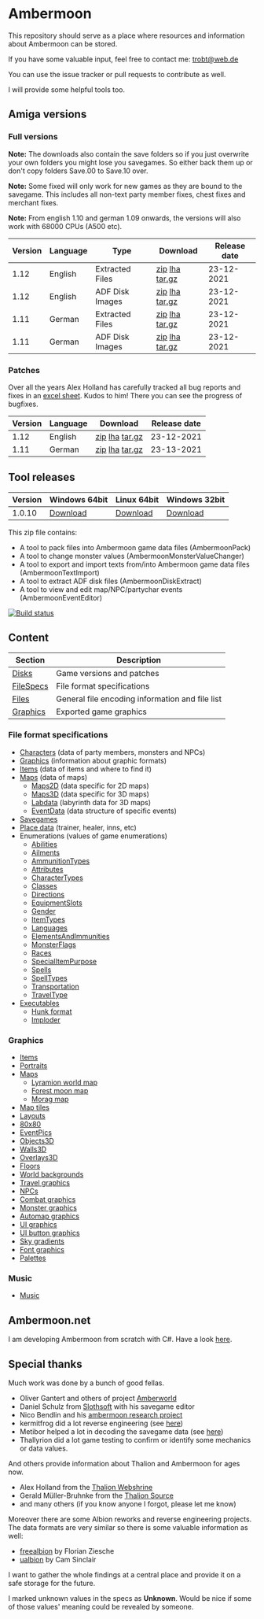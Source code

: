 # Ambermoon

This repository should serve as a place where resources and information about Ambermoon can be stored.

If you have some valuable input, feel free to contact me: trobt@web.de

You can use the issue tracker or pull requests to contribute as well.

I will provide some helpful tools too.

## Amiga versions

### Full versions

**Note:** The downloads also contain the save folders so if you just overwrite your own folders you might lose you savegames. So either back them up or don't copy folders Save.00 to Save.10 over.

**Note:** Some fixed will only work for new games as they are bound to the savegame. This includes all non-text party member fixes, chest fixes and merchant fixes.

**Note:** From english 1.10 and german 1.09 onwards, the versions will also work with 68000 CPUs (A500 etc).

Version | Language | Type | Download | Release date
--- | --- | --- | --- | ---
1.12 | English | Extracted Files | [zip](https://github.com/Pyrdacor/Ambermoon/raw/master/Disks/English/ambermoon_english_1.12_extracted.zip) [lha](https://github.com/Pyrdacor/Ambermoon/raw/master/Disks/English/ambermoon_english_1.12_extracted.lha) [tar.gz](https://github.com/Pyrdacor/Ambermoon/raw/master/Disks/English/ambermoon_english_1.12_extracted.tar.gz) | 23-12-2021
1.12 | English | ADF Disk Images | [zip](https://github.com/Pyrdacor/Ambermoon/raw/master/Disks/English/ambermoon_english_1.12_adf.zip) [lha](https://github.com/Pyrdacor/Ambermoon/raw/master/Disks/English/ambermoon_english_1.12_adf.lha) [tar.gz](https://github.com/Pyrdacor/Ambermoon/raw/master/Disks/English/ambermoon_english_1.12_adf.tar.gz) | 23-12-2021
1.11 | German | Extracted Files | [zip](https://github.com/Pyrdacor/Ambermoon/raw/master/Disks/German/ambermoon_german_1.11_extracted.zip) [lha](https://github.com/Pyrdacor/Ambermoon/raw/master/Disks/German/ambermoon_german_1.11_extracted.lha) [tar.gz](https://github.com/Pyrdacor/Ambermoon/raw/master/Disks/German/ambermoon_german_1.11_extracted.tar.gz) | 23-12-2021
1.11 | German | ADF Disk Images | [zip](https://github.com/Pyrdacor/Ambermoon/raw/master/Disks/German/ambermoon_german_1.11_adf.zip) [lha](https://github.com/Pyrdacor/Ambermoon/raw/master/Disks/German/ambermoon_german_1.11_adf.lha) [tar.gz](https://github.com/Pyrdacor/Ambermoon/raw/master/Disks/German/ambermoon_german_1.11_adf.tar.gz) | 23-12-2021

### Patches

Over all the years Alex Holland has carefully tracked all bug reports and fixes in an [excel sheet](https://docs.google.com/spreadsheets/d/1as5W8gibm-MTb9VEqpkfgtwWviqjQx96A3NmcvzX98A). Kudos to him!
There you can see the progress of bugfixes.

Version | Language | Download | Release date
--- | --- | --- | ---
1.12 | English | [zip](https://github.com/Pyrdacor/Ambermoon/raw/master/Disks/Patches/PyrdacorFixEnglish1.12.zip) [lha](https://github.com/Pyrdacor/Ambermoon/raw/master/Disks/Patches/PyrdacorFixEnglish1.12.lha) [tar.gz](https://github.com/Pyrdacor/Ambermoon/raw/master/Disks/Patches/PyrdacorFixEnglish1.12.tar.gz) | 23-12-2021
1.11 | German | [zip](https://github.com/Pyrdacor/Ambermoon/raw/master/Disks/Patches/PyrdacorFixGerman1.11.zip) [lha](https://github.com/Pyrdacor/Ambermoon/raw/master/Disks/Patches/PyrdacorFixGerman1.11.lha) [tar.gz](https://github.com/Pyrdacor/Ambermoon/raw/master/Disks/Patches/PyrdacorFixGerman1.11.tar.gz) | 23-13-2021


## Tool releases

Version | Windows 64bit | Linux 64bit | Windows 32bit
--- | --- | --- | ---
1.0.10 | [Download](https://github.com/Pyrdacor/Ambermoon/releases/download/v1.0.10/AmbermoonTools-Windows.zip) | [Download](https://github.com/Pyrdacor/Ambermoon/releases/download/v1.0.10/AmbermoonTools-Linux.tar.gz) | [Download](https://github.com/Pyrdacor/Ambermoon/releases/download/v1.0.10/AmbermoonTools-Windows32Bit.zip)

This zip file contains:
- A tool to pack files into Ambermoon game data files (AmbermoonPack)
- A tool to change monster values (AmbermoonMonsterValueChanger)
- A tool to export and import texts from/into Ambermoon game data files (AmbermoonTextImport)
- A tool to extract ADF disk files (AmbermoonDiskExtract)
- A tool to view and edit map/NPC/partychar events (AmbermoonEventEditor)

[![Build status](https://ci.appveyor.com/api/projects/status/dn5n21r8m11an48i/branch/master?svg=true)](https://ci.appveyor.com/project/Pyrdacor/ambermoon/branch/master)



## Content

Section | Description
--- | ---
[Disks](Disks) | Game versions and patches
[FileSpecs](FileSpecs) | File format specifications
[Files](Files) | General file encoding information and file list
[Graphics](Graphics) | Exported game graphics

### File format specifications

- [Characters](FileSpecs/Characters.md) (data of party members, monsters and NPCs)
- [Graphics](FileSpecs/Graphics.md) (information about graphic formats)
- [Items](FileSpecs/Items.md) (data of items and where to find it)
- [Maps](FileSpecs/Maps.md) (data of maps)
  - [Maps2D](FileSpecs/Maps2D.md) (data specific for 2D maps)
  - [Maps3D](FileSpecs/Maps3D.md) (data specific for 3D maps)
  - [Labdata](FileSpecs/Labdata.md) (labyrinth data for 3D maps)
  - [EventData](FileSpecs/EventData.md) (data structure of specific events)
- [Savegames](FileSpecs/Savegame.md)
- [Place data](FileSpecs/PlaceData.md) (trainer, healer, inns, etc)
- Enumerations (values of game enumerations)
  - [Abilities](FileSpecs/Enumerations/Abilities.md)
  - [Ailments](FileSpecs/Enumerations/Ailments.md)
  - [AmmunitionTypes](FileSpecs/Enumerations/AmmunitionTypes.md)
  - [Attributes](FileSpecs/Enumerations/Attributes.md)
  - [CharacterTypes](FileSpecs/Enumerations/CharacterTypes.md)
  - [Classes](FileSpecs/Enumerations/Classes.md)
  - [Directions](FileSpecs/Enumerations/Directions.md)
  - [EquipmentSlots](FileSpecs/Enumerations/EquipmentSlots.md)
  - [Gender](FileSpecs/Enumerations/Gender.md)
  - [ItemTypes](FileSpecs/Enumerations/ItemTypes.md)
  - [Languages](FileSpecs/Enumerations/Languages.md)
  - [ElementsAndImmunities](FileSpecs/Enumerations/ElementsAndImmunities.md)
  - [MonsterFlags](FileSpecs/Enumerations/MonsterFlags.md)
  - [Races](FileSpecs/Enumerations/Races.md)
  - [SpecialItemPurpose](FileSpecs/Enumerations/SpecialItemPurpose.md)
  - [Spells](FileSpecs/Enumerations/Spells.md)
  - [SpellTypes](FileSpecs/Enumerations/SpellTypes.md)
  - [Transportation](FileSpecs/Enumerations/Transportation.md)
  - [TravelType](FileSpecs/Enumerations/TravelType.md)
- [Executables](Files/Executables.md)
  - [Hunk format](Files/Hunks.md)
  - [Imploder](Files/Imploding.md)

### Graphics

- [Items](Graphics/Items)
- [Portraits](Graphics/Portraits)
- [Maps](Graphics/Maps)
  - [Lyramion world map](Graphics/Maps/001.png)
  - [Forest moon map](Graphics/Maps/300.png)
  - [Morag map](Graphics/Maps/513.png)
- [Map tiles](Graphics/Mapicons)
- [Layouts](Graphics/Layouts)
- [80x80](Graphics/80x80)
- [EventPics](Graphics/EventPics)
- [Objects3D](Graphics/Objects3D)
- [Walls3D](Graphics/Walls3D)
- [Overlays3D](Graphics/Overlays3D)
- [Floors](Graphics/Floors)
- [World backgrounds](Graphics/WorldBackgrounds)
- [Travel graphics](Graphics/TravelGfx)
- [NPCs](Graphics/NPCs)
- [Combat graphics](Graphics/CombatGraphics)
- [Monster graphics](Graphics/Monsters)
- [Automap graphics](Graphics/AutomapGfx)
- [UI graphics](Graphics/UIGfx)
- [UI button graphics](Graphics/Buttons)
- [Sky gradients](Graphics/SkyGradients)
- [Font graphics](Graphics/Font)
- [Palettes](Graphics/Palettes.png)

### Music

- [Music](Files/Music.md)


## Ambermoon.net

I am developing Ambermoon from scratch with C#. Have a look [here](https://github.com/Pyrdacor/Ambermoon.net).

## Special thanks

Much work was done by a bunch of good fellas.
- Oliver Gantert and others of project [Amberworld](http://amberworld.sourceforge.net/)
- Daniel Schulz from [Slothsoft](http://slothsoft.net/Ambermoon/) with his savegame editor
- Nico Bendlin and his [ambermoon research project](https://gitlab.com/ambermoon/research)
- kermitfrog did a lot reverse engineering (see [here](https://github.com/Pyrdacor/Ambermoon.net/issues/64))
- Metibor helped a lot in decoding the savegame data (see [here](https://github.com/Pyrdacor/Ambermoon.net/issues/45))
- Thallyrion did a lot game testing to confirm or identify some mechanics or data values.

 And others provide information about Thalion and Ambermoon for ages now.
- Alex Holland from the [Thalion Webshrine](http://thalion.exotica.org.uk/)
- Gerald Müller-Bruhnke from the [Thalion Source](http://home.wtal.de/gmb/index.htm)
- and many others (if you know anyone I forgot, please let me know)

Moreover there are some Albion reworks and reverse engineering projects. The data formats are very similar so there is some valuable information as well:
- [freealbion](https://github.com/freealbion/freealbion) by Florian Ziesche
- [ualbion](https://github.com/csinkers/ualbion) by Cam Sinclair

I want to gather the whole findings at a central place and provide it on a safe storage for the future.

I marked unknown values in the specs as **Unknown**. Would be nice if some of those values' meaning could be revealed by someone.
